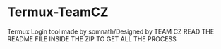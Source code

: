 # Termux-TeamCZ
Termux Login tool made by somnath/Designed by TEAM CZ
READ THE README FILE INSIDE THE ZIP TO GET ALL THE PROCESS 
